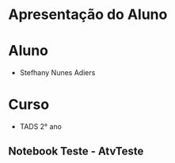 # Apresentação do Aluno 

# Aluno 

* Stefhany Nunes Adiers

# Curso 

* TADS 2° ano

## Notebook Teste - AtvTeste 
